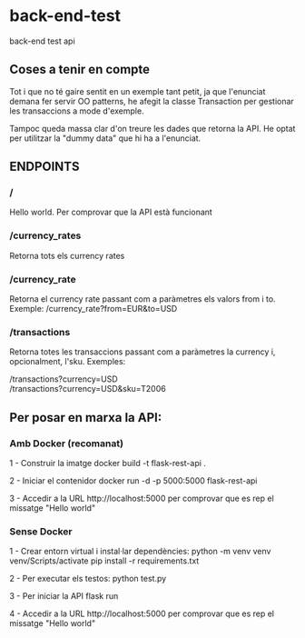 # back-end-test

back-end test api

## Coses a tenir en compte

Tot i que no té gaire sentit en un exemple tant petit, ja que l'enunciat demana fer servir OO patterns, he afegit
la classe Transaction per gestionar les transaccions a mode d'exemple.

Tampoc queda massa clar d'on treure les dades que retorna la API. He optat per utilitzar la "dummy data" que hi ha
a l'enunciat.

## ENDPOINTS

### /

Hello world. Per comprovar que la API està funcionant

### /currency_rates

Retorna tots els currency rates

### /currency_rate

Retorna el currency rate passant com a paràmetres els valors from i to. Exemple:
/currency_rate?from=EUR&to=USD

### /transactions

Retorna totes les transaccions passant com a paràmetres la currency i, opcionalment, l'sku. Exemples:

/transactions?currency=USD  
/transactions?currency=USD&sku=T2006

## Per posar en marxa la API:

### Amb Docker (recomanat)

1 - Construir la imatge
docker build -t flask-rest-api .

2 - Iniciar el contenidor
docker run -d -p 5000:5000 flask-rest-api

3 - Accedir a la URL http://localhost:5000 per comprovar que es rep el missatge "Hello world"

### Sense Docker

1 - Crear entorn virtual i instal·lar dependències:
python -m venv venv
venv/Scripts/activate
pip install -r requirements.txt

2 - Per executar els testos:
python test.py

3 - Per iniciar la API
flask run

4 - Accedir a la URL http://localhost:5000 per comprovar que es rep el missatge "Hello world"
